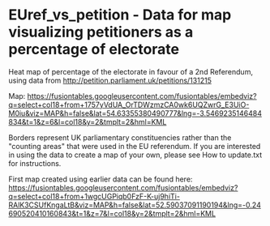 # EUref_vs_petition - Data for map visualizing petitioners as a percentage of electorate
Heat map of percentage of the electorate in favour of a 2nd Referendum, using data from http://petition.parliament.uk/petitions/131215

Map: https://fusiontables.googleusercontent.com/fusiontables/embedviz?q=select+col18+from+1757yVdUA_OrTDWzmzCA0wk6UQZwrG_E3UiO-M0iu&viz=MAP&h=false&lat=54.63355380490777&lng=-3.5469235146484834&t=1&z=6&l=col18&y=2&tmplt=2&hml=KML

Borders represent UK parliamentary constituencies rather than the "counting areas" that were used in the EU referendum.
If you are interested in using the data to create a map of your own, please see How to update.txt for instructions.

First map created using earlier data can be found here: https://fusiontables.googleusercontent.com/fusiontables/embedviz?q=select+col18+from+1wgcUGPiqb0FzF-K-uj9hiTi-RAlK3CSUfKngaLtB&viz=MAP&h=false&lat=52.59037091190194&lng=-0.24690520410160843&t=1&z=7&l=col18&y=2&tmplt=2&hml=KML
